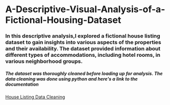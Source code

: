 # A-Descriptive-Visual-Analysis-of-a-Fictional-Housing-Dataset
### In this descriptive analysis,I explored a fictional house listing dataset to gain insights into various aspects of the properties and their availability. The dataset provided information about different types of accommodations, including hotel rooms, in various neighborhood groups.
##### The dataset was thoroughly cleaned before loading up for analysis. The data cleaning was done using python and here's a link to the documentation
[House Listing Data Cleaning](https://github.com/Sewanu708/Data_Cleaning/blob/main/House_Listing%20.ipynb)
